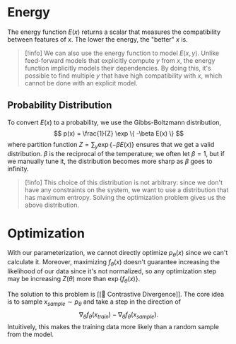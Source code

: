 # Energy
The energy function $E(x)$ returns a scalar that measures the compatibility between features of $x$. The lower the energy, the "better" $x$ is.

> [!info]
> We can also use the energy function to model $E(x, y)$. Unlike feed-forward models that explicitly compute $y$ from $x$, the energy function implicitly models their dependencies. By doing this, it's possible to find multiple $y$ that have high compatibility with $x$, which cannot be done with an explicit model.

## Probability Distribution
To convert $E(x)$ to a probability, we use the Gibbs-Boltzmann distribution, 
$$
p(x) = \frac{1}{Z} \exp \{ -\beta E(x) \}
$$
 where partition function $Z = \sum_y \exp\{ -\beta E(x) \}$ ensures that we get a valid distribution. $\beta$ is the reciprocal of the temperature; we often let $\beta = 1$, but if we manually tune it, the distribution becomes more sharp as $\beta$ goes to infinity.

> [!info]
> This choice of this distribution is not arbitrary: since we don't have any constraints on the system, we want to use a distribution that has maximum entropy. Solving the optimization problem gives us the above distribution.

# Optimization
With our parameterization, we cannot directly optimize $p_\theta(x)$ since we can't calculate it. Moreover, maximizing $f_\theta(x)$ doesn't guarantee increasing the likelihood of our data since it's not normalized, so any optimization step may be increasing $Z(\theta)$ more than $\exp \{ f_\theta(x) \}$.

The solution to this problem is [[🖖 Contrastive Divergence]]. The core idea is to sample $x_{sample} \sim p_\theta$ and take a step in the direction of 
$$
\nabla_\theta f_\theta(x_{train}) -\nabla_\theta f_\theta(x_{sample}).
$$
 Intuitively, this makes the training data more likely than a random sample from the model.